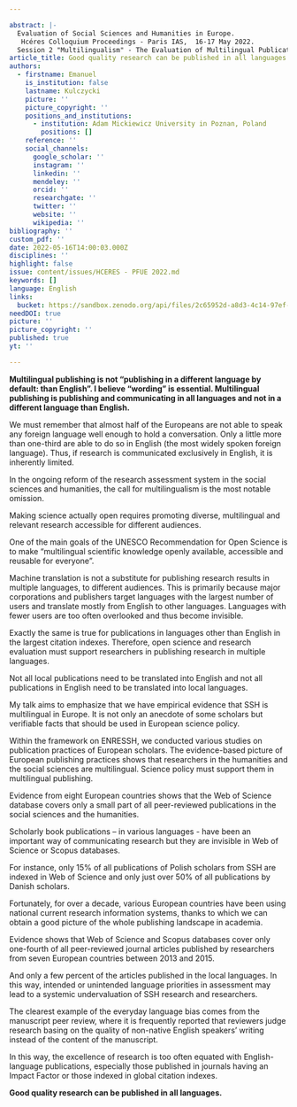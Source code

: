```yaml
---

abstract: |-
  Evaluation of Social Sciences and Humanities in Europe.
   Hcéres Colloquium Proceedings - Paris IAS,  16-17 May 2022.
  Session 2 "Multilingualism" - The Evaluation of Multilingual Publications
article_title: Good quality research can be published in all languages
authors:
  - firstname: Emanuel
    is_institution: false
    lastname: Kulczycki
    picture: ''
    picture_copyright: ''
    positions_and_institutions:
      - institution: Adam Mickiewicz University in Poznan, Poland
        positions: []
    reference: ''
    social_channels:
      google_scholar: ''
      instagram: ''
      linkedin: ''
      mendeley: ''
      orcid: ''
      researchgate: ''
      twitter: ''
      website: ''
      wikipedia: ''
bibliography: ''
custom_pdf: ''
date: 2022-05-16T14:00:03.000Z
disciplines: ''
highlight: false
issue: content/issues/HCERES - PFUE 2022.md
keywords: []
language: English
links:
  bucket: https://sandbox.zenodo.org/api/files/2c65952d-a8d3-4c14-97ef-d51077afc1c4
needDOI: true
picture: ''
picture_copyright: ''
published: true
yt: ''

---
```








**Multilingual publishing is not “publishing in a different language by default: than English”. I believe “wording” is essential. Multilingual publishing is publishing and communicating in all languages and not in a different language than English.**

We must remember that almost half of the Europeans are not able to speak any foreign language well enough to hold a conversation. Only a little more than one-third are able to do so in English (the most widely spoken foreign language). Thus, if research is communicated exclusively in English, it is inherently limited.

In the ongoing reform of the research assessment system in the social sciences and humanities, the call for multilingualism is the most notable omission.

Making science actually open requires promoting diverse, multilingual and relevant research accessible for different audiences.

One of the main goals of the UNESCO Recommendation for Open Science is to make “multilingual scientific knowledge openly available, accessible and reusable for everyone”.

Machine translation is not a substitute for publishing research results in multiple languages, to different audiences. This is primarily because major corporations and publishers target languages with the largest number of users and translate mostly from English to other languages. Languages with fewer users are too often overlooked and thus become invisible.

Exactly the same is true for publications in languages other than English in the largest citation indexes. Therefore, open science and research evaluation must support researchers in publishing research in multiple languages.

Not all local publications need to be translated into English and not all publications in English need to be translated into local languages.

My talk aims to emphasize that we have empirical evidence that SSH is multilingual in Europe. It is not only an anecdote of some scholars but verifiable facts that should be used in European science policy.

Within the framework on ENRESSH, we conducted various studies on publication practices of European scholars. The evidence-based picture of European publishing practices shows that researchers in the humanities and the social sciences are multilingual. Science policy must support them in multilingual publishing.

Evidence from eight European countries shows that the Web of Science database covers only a small part of all peer-reviewed publications in the social sciences and the humanities.

Scholarly book publications – in various languages - have been an important way of communicating research but they are invisible in Web of Science or Scopus databases.

For instance, only 15% of all publications of Polish scholars from SSH are indexed in Web of Science and only just over 50% of all publications by Danish scholars.

Fortunately, for over a decade, various European countries have been using national current research information systems, thanks to which we can obtain a good picture of the whole publishing landscape in academia.

Evidence shows that Web of Science and Scopus databases cover only one-fourth of all peer-reviewed journal articles published by researchers from seven European countries between 2013 and 2015.

And only a few percent of the articles published in the local languages. In this way, intended or unintended language priorities in assessment may lead to a systemic undervaluation of SSH research and researchers.

The clearest example of the everyday language bias comes from the manuscript peer review, where it is frequently reported that reviewers judge research basing on the quality of non-native English speakers’ writing instead of the content of the manuscript.

In this way, the excellence of research is too often equated with English-language publications, especially those published in journals having an Impact Factor or those indexed in global citation indexes.

**Good quality research can be published in all languages.**